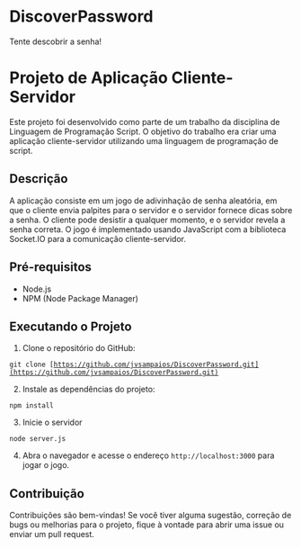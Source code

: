 # DiscoverPassword
Tente descobrir a senha!

# Projeto de Aplicação Cliente-Servidor

Este projeto foi desenvolvido como parte de um trabalho da disciplina de Linguagem de Programação Script. O objetivo do trabalho era criar uma aplicação cliente-servidor utilizando uma linguagem de programação de script.

## Descrição

A aplicação consiste em um jogo de adivinhação de senha aleatória, em que o cliente envia palpites para o servidor e o servidor fornece dicas sobre a senha. O cliente pode desistir a qualquer momento, e o servidor revela a senha correta. O jogo é implementado usando JavaScript com a biblioteca Socket.IO para a comunicação cliente-servidor.

## Pré-requisitos

- Node.js
- NPM (Node Package Manager)

## Executando o Projeto

1. Clone o repositório do GitHub:

<code>git clone [https://github.com/jvsampaios/DiscoverPassword.git](https://github.com/jvsampaios/DiscoverPassword.git)</code>

2. Instale as dependências do projeto:

<code>npm install</code>

3. Inicie o servidor
   
<code>node server.js</code>

4. Abra o navegador e acesse o endereço `http://localhost:3000` para jogar o jogo.

## Contribuição

Contribuições são bem-vindas! Se você tiver alguma sugestão, correção de bugs ou melhorias para o projeto, fique à vontade para abrir uma issue ou enviar um pull request.




